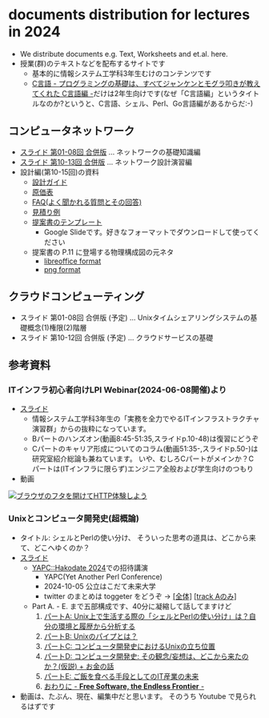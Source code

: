 # documents distribution for lectures in 2024

- We distribute documents e.g. Text, Worksheets and et.al. here.
- 授業(群)のテキストなどを配布するサイトです
     - 基本的に情報システム工学科3年生むけのコンテンツです
     - [C言語 - プログラミングの基礎は、すべてジャンケンとモグラ叩きが教えてくれた C言語編 -](clang/)だけは2年生向けです(なぜ「C言語編」というタイトルなのか?というと、C言語、シェル、Perl、Go言語編があるからだ:-)


## コンピュータネットワーク

- [スライド 第01-08回 合併版](skill-network/network-2024-text_01-08.pdf) ... ネットワークの基礎知識編
- [スライド 第10-13回 合併版](skill-network/network-2024_設計編.pdf)     ... ネットワーク設計演習編
- 設計編(第10-15回)の資料
    - [設計ガイド](skill-network/network-2024_設計ガイド_20220721.pdf)
    - [原価表](skill-network/network-2024_原価表_20220705.pdf)
    - [FAQ(よく聞かれる質問とその回答)](skill-network/network-2024_FAQ_20220705.pdf)
    - [見積り例](skill-network/network-2024_見積りの例_20220705.pdf)
    - [提案書のテンプレート](https://docs.google.com/presentation/d/1pgMNGudMf0w62pDAg3KpnDutECviRNVBOt0JKlShCaQ/edit?usp=sharing)
        - Google Slideです。好きなフォーマットでダウンロードして使ってください
    - 提案書の P.11 に登場する物理構成図の元ネタ	
        - [libreoffice format](skill-network/network-2024_構成図テンプレート.odg)
        - [png format](skill-network/network-2024_構成図テンプレート.png)


## クラウドコンピューティング

- スライド 第01-08回 合併版 (予定) ... Unixタイムシェアリングシステムの基礎概念(1)権限(2)階層
- スライド 第10-12回 合併版 (予定) ... クラウドサービスの基礎



## 参考資料

### ITインフラ初心者向けLPI Webinar(2024-06-08開催)より

- [スライド](https://speakerdeck.com/fmlorg/burauzanohutawokai-ketehttpti-yan-siyou-20240608v1-dot-0-0)
   - 情報システム工学科3年生の「実務を全力でやるITインフラストラクチャ演習群」からの抜粋になっています。
   - Bパートのハンズオン(動画8:45-51:35,スライドp.10-48)は復習にどうぞ
   - Cパートのキャリア形成についてのコラム(動画51:35-,スライドp.50-)は研究室紹介総論も兼ねています。
     いや、むしろCパートがメインか？Cパートは(ITインフラに限らず)エンジニア全般および学生向けのつもり
- 動画

[![ブラウザのフタを開けてHTTP体験しよう](https://img.youtube.com/vi/y84Asag9O1o/maxresdefault.jpg)](https://www.youtube.com/watch?v=y84Asag9O1o)


### Unixとコンピュータ開発史(超概論)

- タイトル: シェルとPerlの使い分け、 そういった思考の道具は、どこから来て、どこへゆくのか？
- [スライド](https://speakerdeck.com/fmlorg/sierutoperlnoshi-ifen-ke-souitutasi-kao-nodao-ju-ha-dokokaralai-te-dokoheyukunoka-v1-dot-1-0)
    - [YAPC::Hakodate 2024](https://yapcjapan.org/2024hakodate/)での招待講演
        - YAPC(Yet Another Perl Conference)
        - 2024-10-05 公立はこだて未来大学
        - twitter のまとめは toggeter をどうぞ ->
	  [[全体]](https://togetter.com/li/2413958)
	  [[track Aのみ]](https://togetter.com/li/2446797)
    - Part A. - E. まで五部構成です、40分に凝縮して話してますけど
        1. [パートA: Unix上で生活する際の「シェルとPerlの使い分け」は？自分の環境と履歴から分析する](https://speakerdeck.com/fmlorg/sierutoperlnoshi-ifen-ke-souitutasi-kao-nodao-ju-ha-dokokaralai-te-dokoheyukunoka-v1-dot-1-0?slide=6)
        1. [パートB: Unixのパイプとは？](https://speakerdeck.com/fmlorg/sierutoperlnoshi-ifen-ke-souitutasi-kao-nodao-ju-ha-dokokaralai-te-dokoheyukunoka-v1-dot-1-0?slide=14)
        1. [パートC: コンピュータ開発史におけるUnixの立ち位置](https://speakerdeck.com/fmlorg/sierutoperlnoshi-ifen-ke-souitutasi-kao-nodao-ju-ha-dokokaralai-te-dokoheyukunoka-v1-dot-1-0?slide=21)
        1. [パートD: コンピュータ開発史: その観念/妄想は、どこから来たのか？(仮説) + お金の話](https://speakerdeck.com/fmlorg/sierutoperlnoshi-ifen-ke-souitutasi-kao-nodao-ju-ha-dokokaralai-te-dokoheyukunoka-v1-dot-1-0?slide=24)
        1. [パートE: ご飯を食べる手段としてのIT産業の未来](https://speakerdeck.com/fmlorg/sierutoperlnoshi-ifen-ke-souitutasi-kao-nodao-ju-ha-dokokaralai-te-dokoheyukunoka-v1-dot-1-0?slide=39)
        1. [おわりに - <B>Free Software, the Endless Frontier</B> -](https://speakerdeck.com/fmlorg/sierutoperlnoshi-ifen-ke-souitutasi-kao-nodao-ju-ha-dokokaralai-te-dokoheyukunoka-v1-dot-1-0?slide=45)
- 動画は、たぶん、現在、編集中だと思います。
  そのうち Youtube で見られるはずです
